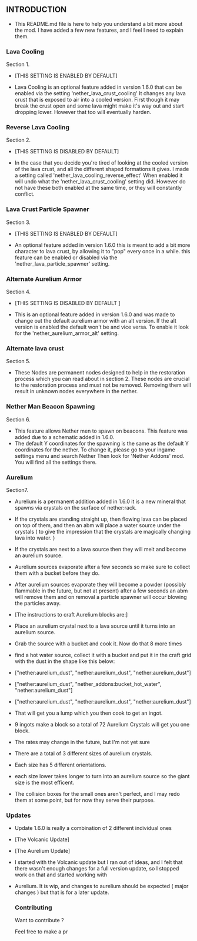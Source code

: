 ## INTRODUCTION

- This README.md file is here to help you understand a bit more about the mod. I have added a few new features, and I feel I need to explain them.

### Lava Cooling ###

 Section 1.

- [THIS SETTING IS ENABLED BY DEFAULT]


- Lava Cooling is an optional feature added in version 1.6.0 that can be enabled via the setting 'nether_lava_crust_cooling'
 It changes any lava crust that is exposed to air into a cooled version. First though it may break the crust open and some lava might make it's way out and start dropping lower. However
 that too will eventually harden.


### Reverse Lava Cooling ###

 Section 2.

- [THIS SETTING IS DISABLED BY DEFAULT]

- In the case that you decide you're tired of looking at the cooled version of the lava crust, and all the different shaped formations it gives. I made a setting called 
 'nether_lava_cooling_reverse_effect'  When enabled it will undo what the 'nether_lava_crust_cooling' setting did. However do not have these both enabled at the same time, or they will
 constantly conflict.

### Lava Crust Particle Spawner ###

 Section 3.

- [THIS SETTING IS ENABLED BY DEFAULT]

- An optional feature added in version 1.6.0 this is meant to add a bit more character to lava crust, by allowing it to "pop" every once in a while.
 this feature can be enabled or disabled via the 'nether_lava_particle_spawner' setting.


### Alternate Aurelium Armor ###

 Section 4.

- [THIS SETTING IS DISABLED BY DEFAULT ]

- This is an optional feature added in version 1.6.0 and was made to change out the default aurelium armor with an alt version. If the alt version is enabled the default won't be and 
 vice versa. To enable it look for the 'nether_aurelium_armor_alt' setting.

### Alternate lava crust ###

 Section 5.

- These Nodes are permanent nodes designed to help in the restoration process which you can read about in section 2.
 These nodes are crucial to the restoration process and must not be removed. Removing them will result in unknown nodes everywhere in the nether.

### Nether Man Beacon Spawning ###

 Section 6.

- This feature allows Nether men to spawn on beacons. This feature was added due to a schematic added in 1.6.0.
- The default Y coordinates for the spawning is the same as the default Y coordinates for the nether. To change it, please go to your ingame settings menu and search Nether
 Then look for 'Nether Addons' mod. You will find all the settings there.

### Aurelium ###

 Section7.

- Aurelium is a permanent addition added in 1.6.0 it is a new mineral that spawns via crystals on the surface of nether:rack.

- If the crystals are standing straight up, then flowing lava can be placed on top of them, and then an abm will place a water source under the crystals ( to give the impression that the 
 crystals are magically changing lava into water. )

- If the crystals are next to a lava source then they will melt and become an aurelium source.
- Aurelium sources evaporate after a few seconds so make sure to collect them with a bucket before they do.
- After aurelium sources evaporate they will become a powder (possibly flammable in the future, but not at present)  after a few seconds an abm will remove them and on removal a particle
 spawner will occur blowing the particles away.

- [The instructions to craft Aurelium blocks are:]

- Place an aurelium crystal next to a lava source until it turns into an aurelium source.
- Grab the source with a bucket and cook it. Now do that 8 more times
- find a hot water source, collect it with a bucket and put it in the craft grid with the dust in the shape like this below:


-  ["nether:aurelium_dust", "nether:aurelium_dust", "nether:aurelium_dust"]
-  ["nether:aurelium_dust", "nether_addons:bucket_hot_water", "nether:aurelium_dust"]
-  ["nether:aurelium_dust", "nether:aurelium_dust", "nether:aurelium_dust"]

- That will get you a lump which you then cook to get an ingot.
- 9 ingots make a block so a total of 72 Aurelium Crystals will get you one block.

- The rates may change in the future, but I'm not yet sure

- There are a total of 3 different sizes of aurelium crystals.
- Each size has 5 different orientations.

- each size lower takes longer to turn into an aurelium source so the giant size is the most efficent.
- The collision boxes for the small ones aren't perfect, and I may redo them at some point, but for now they serve their purpose.



### Updates ###

- Update 1.6.0 is really a combination of 2 different individual ones

- [The Volcanic Update]
- [The Aurelium Update]

- I started with the Volcanic update but I ran out of ideas, and I felt that there wasn't enough changes for a full version update, so I stopped work on that and started working with
- Aurelium. It is wip, and changes to aurelium should be expected ( major changes ) but that is for a later update.

  ### Contributing ###

  Want to contribute ?

  Feel free to make a pr

